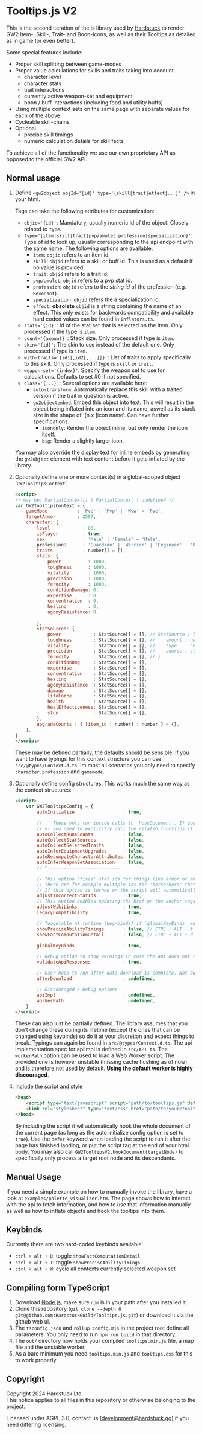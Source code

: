 # Tooltips.js V2

This is the second iteration of the js library used by [Hardstuck](https://hardstuck.gg) to render GW2 Item-, Skill-, Trait- and Boon-Icons, as well as their Tooltips as detailed as in game (or even better).

Some special features include:
- Proper skill splitting between game-modes
- Proper value calculations for skills and traits taking into account
	- character level
	- character stats
	- trait interactions
	- currently active weapon-set and equipment
	- boon / buff interactions (including food and utility buffs)
- Using multiple context sets on the same page with separate values for each of the above
- Cycleable skill-chains
- Optional
	- precise skill timings
	- numeric calculation details for skill facts

To achieve all of the functionality we use our own proprietary API as opposed to the official GW2 API.

## Normal usage

1. Define `<gw2object objId='{id}' type='{skill|trait|effect|...}' />` in your html.

	Tags can take the following attributes for customization:
	- `objid='{id}'`: Mandatory, usually numeric id of the object. Closely related to `type`.
	- `type='{item|skill|trait|pvp/amulet|profession|specialization}'`: Type of id to look up, usually corresponding to the api endpoint with the same name. The following options are available:
		- `item`: `objid` refers to an item id.
		- `skill`: `objid` refers to a skill or buff id. This is used as a default if no value is provided.
		- `trait`: `objid` refers to a trait id.
		- `pvp/amulet`: `objid` refers to a pvp stat id.
		- `profession`: `objid` refers to the _string id_ of the profession (e.g. `Revenant`).
		- `specialization`: `objid` refers the a specialization id.
		- `effect`: **obsolete** `objid` is a string containing the name of an effect. This only exists for backwards compatibility and available hard coded values can be found in `Inflators.ts`.
	- `stats='{id}'`: Id of the stat set that is selected on the item. Only processed if the type is `item`.
	- `count='{amount}'`: Stack size. Only processed if type is `item`.
	- `skin='{id}'`: The skin to use instead of the default one. Only processed if type is `item`.
	- `with-traits='{id1[,id2[,...]]}'`: List of traits to apply specifically to this skill. Only processed if type is `skill` or `trait`.
	- `weapon-set='{index}'`: Specify the weapon set to use for calculations. Defaults to set #0 if not specified.
	- `class='{...}'`: Several options are available here:
		- `auto-transform`: Automatically replace this skill with a traited version if the trait in question is active.
		- `gw2objectembed`: Embed this object into text. This will result in the object being inflated into an icon and its name, aswell as its stack size in the shape of '[n x ]icon name'. Can have further specifications:
			- `icononly`: Render the object inline, but only render the icon itself.
			- `big`: Render a slightly larger icon.

	You may also override the display text for inline embeds by generating the `gw2object` element with text content before it gets inflated by the library.


2. Optionally define one or more context(s) in a global-scoped object '`GW2TooltipsContext`'
	```html
	<script>
	/* may be: PartialContext[] | PartialContext | undefined */
	var GW2TooltipsContext = {
		gameMode           : 'Pve' | 'Pvp' | 'Wvw' = 'Pve',
		targetArmor        : 2597,
		character: {
			level            : 80,
			isPlayer         : true,
			sex              : 'Male' | 'Female' = 'Male',
			profession?      : 'Guardian' | 'Warrior' | 'Engineer' | 'Ranger' | 'Thief' | 'Elementalist' | 'Mesmer' | 'Necromancer' | 'Revenant' = undefined,
			traits           : number[] = [],
			stats: {
				power          : 1000,
				toughness      : 1000,
				vitality       : 1000,
				precision      : 1000,
				ferocity       : 1000,
				conditionDamage: 0,
				expertise      : 0,
				concentration  : 0,
				healing        : 0,
				agonyResistance: 0

			},
			statSources: {
				power            : StatSource[] = [], // StatSource : {
				toughness        : StatSource[] = [], // 	amount : number
				vitality         : StatSource[] = [], // 	type   : 'Flat' | 'Percent'
				precision        : StatSource[] = [], // 	source : string
				ferocity         : StatSource[] = [], // }
				conditionDmg     : StatSource[] = [],
				expertise        : StatSource[] = [],
				concentration    : StatSource[] = [],
				healing          : StatSource[] = [],
				agonyResistance  : StatSource[] = [],
				damage           : StatSource[] = [],
				lifeForce        : StatSource[] = [],
				health           : StatSource[] = [],
				healEffectiveness: StatSource[] = [],
				stun             : StatSource[] = [],
			},
			upgradeCounts : { [item_id : number] : number } = {},
		},
	}
	</script>
	```
	These may be defined partially, the defaults should be sensible.
	If you want to have typings for this context structure you can use `src/@types/Context.d.ts`.
	Im most all scenarios you only need to specify `character.profession` and `gamemode`.
3. Optionally define config structures. This works much the same way as the context structures:
	```html
	<script>
		var GW2TooltipsConfig = {
			autoInitialize                  : true,

			//    These only run inside calls to `hookDocument`. If you don't call that function for everything,
			// v- you need to explicitly call the related functions if you want the associated effects.
			autoCollectRuneCounts           : false,
			autoCollectStatSources          : false,
			autoCollectSelectedTraits       : false,
			autoInferEquipmentUpgrades      : false,
			autoRecomputeCharacterAttributes: false,
			autoInferWeaponSetAssociation   : false,
			// ^---------------------------

			// This option 'fixes' stat ids for things like armor or amulets, as different pieces of equipment use different stat ids for the same stats.
			// There are for example multiple ids for 'berserkers' that are used for different equipment pieces.
			// If this option is turned on the script will automatically detect incorrect stat ids and replace them with the correct ones before any calculations are done.
			adjustIncorrectStatIds          : true,
			// This option enables updating the href on the anchor tags within gw2objects on cycling, so the link always points to the currently selected sub-tooltip.
			adjustWikiLinks                 : true,
			legacyCompatibility             : true,

			// Toggelable at runtime (key-binds) if `globalKeyBinds` was enabled when initializing.
			showPreciseAbilityTimings       : false, // CTRL + ALT + t
			showFactComputationDetail       : false, // CTRL + ALT + d

			globalKeyBinds                  : true,

			// Debug option to show warnings in case the api does not respond with all requested items.
			validateApiResponses            : true,

			// User hook to run after data download is complete. Not awaited.
			afterDownload                   : undefined,

			// Discouraged / Debug options
			apiImpl                         : undefined,
			workerPath                      : undefined,
		}
	</script>
	```
	These can also just be partially defined.
	The library assumes that you don't change these during its lifetime (except the ones that can be changed using keybinds) so do it at your discretion and expect things to break.
	Typings can again be found in `src/@types/Context.d.ts`. The api implementation spec for apiImpl is defined in `src/API.ts`. The `workerPath` option can be used to load a Web Worker script. The provided one is however unstable (missing cache flushing as of now) and is therefore not used by default. **Using the default worker is highly discouraged**.
3. Include the script and style
	```html
	<head>
		<script type="text/javascript" script="path/to/tooltips.js" defer></script>
		<link rel="stylesheet" type="text/css" href="path/to/your/tooltips.css" />
	</head>
	```
	By including the script it wil automatically hook the whole document of the current page (as long as the auto initialize config option is set to `true`). Use the `defer` keyword when loading the script to run it after the page has finished laoding, or put the script tag at the end of your html body.
	You may also call `GW2TooltipsV2.hookDocument(targetNode)` to specifically only process a target root node and its descendants.

## Manual Usage
If you need a simple example on how to manually invoke the library, have a look at `examples/palette_visualizer.htm`. The page shows how to interact with the api to fetch information, and how to use that information manually as well as how to inflate objects and hook the tooltips into them.

## Keybinds
Currently there are two hard-coded keybinds available:
- `ctrl + alt + D`: toggle `showFactComputationDetail`
- `ctrl + alt + T`: toggle `showPreciseAbilityTimings`
- `ctrl + alt + W`: cycle all contexts currently selected weapon set

## Compiling form TypeScript
1. Download [Node.js](https://nodejs.org/en), make sure `npm` is in your path after you installed it.
3. Clone this repository (`git clone --depth 0 git@github.com:HardstuckGuild/Tooltips.js.git`) or download it via the github web ui.
4. The `tsconfig.json` and `rollup.config.mjs` in the project root define all parameters. You only need to run `npm run build` in that directory.
5. The `out/` directory now holds your compiled `tooltips.min.js` file, a map file and the unstable worker.
6. As a bare minimum you need `tooltips.min.js` and `tooltips.css` for this to work properly.



## Copyright
Copyright 2024 Hardstuck Ltd.  
This notice applies to all files in this repository or otherwise belonging to the project.

Licensed under AGPL 3.0, contact us ([development@hardstuck.gg](mailto:development@hardstuck.gg)) if you need differing licensing.